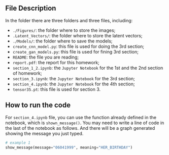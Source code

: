 ## File Description

In the folder there are three folders and three files, including:

* `./Figures/`: the folder where to store the images;
* `.Latent_Vectors/`: the folder where to store the latent vectors;
* `./Models/`: the folder where to save the models;
* `create_cnn_model.py`: this file is used for doing the 3rd section;
* `create_gan_models.py`: this file is used for fining 3rd section;
* `README`: the file you are reading;
* `report.pdf`: the report for this homework;
* `section_1_2.ipynb`: the `Jupyter Notebook` for the 1st and the 2nd section of homework;
* `section_3.ipynb`: the `Jupyter Notebook` for the 3rd section;
* `section_4.ipynb`: the `Jupyter Notebook` for the 4th section;
* `tensor35.pt`: this file is used for section 3.

## How to run the code
For `section_4.ipynb` file, you can use the function already defined in the notebook, 
which is `shown_message()`. You may need to write a line of code in the last of the 
notebook as follows. And there will be a graph generated showing the 
message you just typed.

```python
# example 1
show_message(message="06041999", meaning="HER_BIRTHDAY")
```
